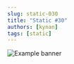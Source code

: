 ```yaml
---
slug: static-030
title: "Static #30"
authors: [kynan]
tags: [static]
---
```


![Example banner](/img/stories/static/030.png)
